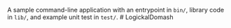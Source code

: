 A sample command-line application with an entrypoint in `bin/`, library code
in `lib/`, and example unit test in `test/`.
#   L o g i c k a l D o m a s h  
 